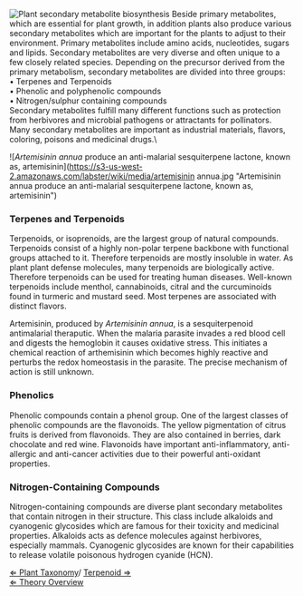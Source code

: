![Plant secondary metabolite biosynthesis](https://s3-us-west-2.amazonaws.com/labster/wiki/media/Plant_secondary_metabolite_biosynthesis.jpg "fig:Plant secondary metabolite biosynthesis")
Beside primary metabolites, which are essential for plant growth, in
addition plants also produce various secondary metabolites which are
important for the plants to adjust to their environment. Primary
metabolites include amino acids, nucleotides, sugars and lipids.
Secondary metabolites are very diverse and often unique to a few closely
related species. Depending on the precursor derived from the primary
metabolism, secondary metabolites are divided into three groups:\
• Terpenes and Terpenoids\
• Phenolic and polyphenolic compounds\
• Nitrogen/sulphur containing compounds\
 Secondary metabolites fulfill many different functions such as
protection from herbivores and microbial pathogens or attractants for
pollinators. Many secondary metabolites are important as industrial
materials, flavors, coloring, poisons and medicinal drugs.\

![*Artemisinin annua* produce an anti-malarial sesquiterpene lactone, known as, artemisinin](https://s3-us-west-2.amazonaws.com/labster/wiki/media/artemisinin annua.jpg "Artemisinin annua produce an anti-malarial sesquiterpene lactone, known as, artemisinin")

### Terpenes and Terpenoids

Terpenoids, or isoprenoids, are the largest group of natural compounds.
Terpenoids consist of a highly non-polar terpene backbone with
functional groups attached to it. Therefore terpenoids are mostly
insoluble in water. As plant plant defense molecules, many terpenoids
are biologically active. Therefore terpenoids can be used for treating
human diseases. Well-known terpenoids include menthol, cannabinoids,
citral and the curcuminoids found in turmeric and mustard seed. Most
terpenes are associated with distinct flavors.

Artemisinin, produced by *Artemisinin annua*, is a sesquiterpenoid
antimalarial theraputic. When the malaria parasite invades a red blood
cell and digests the hemoglobin it causes oxidative stress. This
initiates a chemical reaction of arthemisinin which becomes highly
reactive and perturbs the redox homeostasis in the parasite. The precise
mechanism of action is still unknown.

### Phenolics

Phenolic compounds contain a phenol group. One of the largest classes of
phenolic compounds are the flavonoids. The yellow pigmentation of citrus
fruits is derived from flavonoids. They are also contained in berries,
dark chocolate and red wine. Flavonoids have important
anti-inflammatory, anti-allergic and anti-cancer activities due to their
powerful anti-oxidant properties.

### Nitrogen-Containing Compounds

Nitrogen-containing compounds are diverse plant secondary metabolites
that contain nitrogen in their structure. This class include alkaloids
and cyanogenic glycosides which are famous for their toxicity and
medicinal properties. Alkaloids acts as defence molecules against
herbivores, especially mammals. Cyanogenic glycosides are known for
their capabilities to release volatile poisonous hydrogen cyanide (HCN).

[ ⇐ Plant Taxonomy](/wiki/Plant_Taxonomy "wikilink")/ [ Terpenoid ⇒](/wiki/Terpenoid "wikilink")\
[ ⇐ Theory Overview](/wiki/PlantLab "wikilink")

